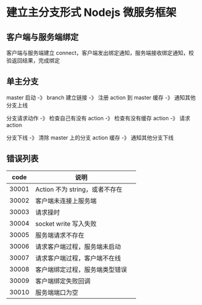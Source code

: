 # 建立主分支形式 Nodejs 微服务框架

## 客户端与服务端绑定

客户端与服务端建立 connect，客户端发出绑定通知，服务端接收绑定通知，校验返回结果，完成绑定

## 单主分支

master 启动 -》 branch 建立链接 -》 注册 action 到 master 缓存 -》 通知其他分支上线

分支请求动作 -》 检查自己有没有 action -》 检查有没有缓存 action -》 请求 action

分支下线 -》 清除 master 上的分支 action 缓存 -》 通知其他分支下线

## 错误列表

| code  | 说明                           |     |
| ----- | ------------------------------ | --- |
| 30001 | Action 不为 string，或者不存在 |     |
| 30002 | 客户端未连接上服务端           |     |
| 30003 | 请求操时                       |     |
| 30004 | socket write 写入失败          |     |
| 30005 | 服务端请求不存在               |     |
| 30006 | 请求客户端过程，服务端未启动   |     |
| 30007 | 请求客户端过程，客户端不在线   |     |
| 30008 | 客户端绑定过程，服务端类型错误 |     |
| 30009 | 客户端绑定失败回调             |     |
| 30010 | 服务端端口为空                 |     |
